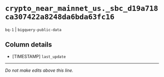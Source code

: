 # `crypto_near_mainnet_us._sbc_d19a718ca307422a8248da6bda63fc16`
`bq-1` | `bigquery-public-data`

## Column details
* [TIMESTAMP] `last_update`

-------------------------------------------------------------------------------
*Do not make edits above this line.*

